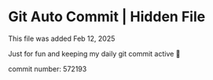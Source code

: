 # Git Auto Commit | Hidden File

This file was added Feb 12, 2025

Just for fun and keeping my daily git commit active 🤪

commit number: 572193
